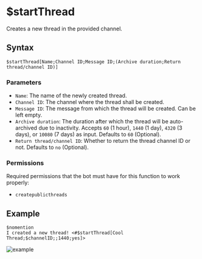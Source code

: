 # $startThread
Creates a new thread in the provided channel.

## Syntax
```
$startThread[Name;Channel ID;Message ID;(Archive duration;Return thread/channel ID)]
```

### Parameters
- `Name`: The name of the newly created thread.
- `Channel ID`: The channel where the thread shall be created.
- `Message ID`: The message from which the thread will be created. Can be left empty.
- `Archive duration`: The duration after which the thread will be auto-archived due to inactivity. Accepts `60` (1 hour), `1440` (1 day), `4320` (3 days), or `10080` (7 days) as input. Defaults to `60` (Optional).
- `Return thread/channel ID`: Whether to return the thread channel ID or not. Defaults to `no` (Optional).

### Permissions
Required permissions that the bot must have for this function to work properly:
- `createpublicthreads`

## Example
```
$nomention
I created a new thread! <#$startThread[Cool Thread;$channelID;;1440;yes]>
```
![example](https://user-images.githubusercontent.com/69215413/128615731-c61c95c1-d1ec-42cf-9964-e8722df30dfe.png)

